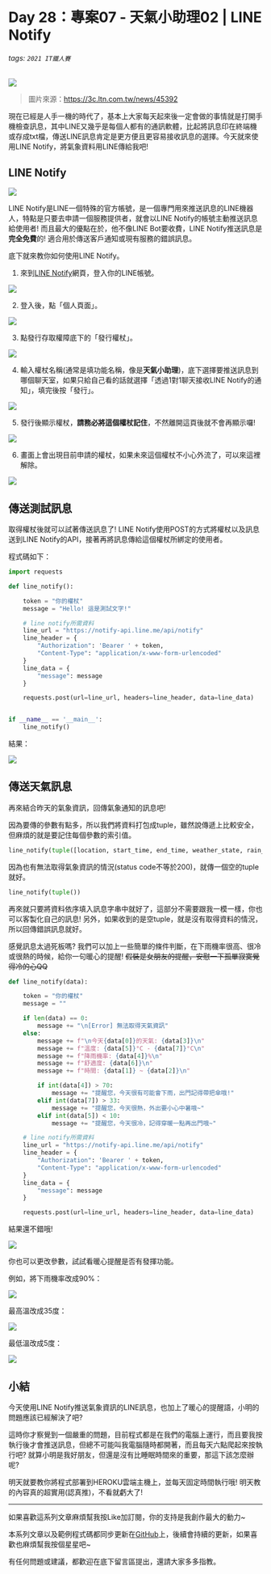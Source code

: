 # Day 28：專案07 - 天氣小助理02 | LINE Notify

###### tags: `2021 IT鐵人賽`

![](https://i.imgur.com/Vmv4g5d.png)
> 圖片來源：https://3c.ltn.com.tw/news/45392

現在已經是人手一機的時代了，基本上大家每天起來後一定會做的事情就是打開手機檢查訊息，其中LINE又幾乎是每個人都有的通訊軟體，比起將訊息印在終端機或存成txt檔，傳送LINE訊息肯定是更方便且更容易接收訊息的選擇。今天就來使用LINE Notify，將氣象資料用LINE傳給我吧!

## LINE Notify

![](https://i.imgur.com/bF17kZB.png)

LINE Notify是LINE一個特殊的官方帳號，是一個專門用來推送訊息的LINE機器人，特點是只要去申請一個服務提供者，就會以LINE Notify的帳號主動推送訊息給使用者! 而且最大的優點在於，他不像LINE Bot要收費，LINE Notify推送訊息是**完全免費**的! 適合用於傳送客戶通知或現有服務的錯誤訊息。

底下就來教你如何使用LINE Notify。

1. 來到[LINE Notify](https://notify-bot.line.me/zh_TW/)網頁，登入你的LINE帳號。

![](https://i.imgur.com/1ExCCGN.jpg)

2. 登入後，點「個人頁面」。

![](https://i.imgur.com/ZpfvN9a.jpg)

3. 點發行存取權障底下的「發行權杖」。

![](https://i.imgur.com/SIK7Gc0.jpg)

4. 輸入權杖名稱(通常是填功能名稱，像是**天氣小助理**)，底下選擇要推送訊息到哪個聊天室，如果只給自己看的話就選擇「透過1對1聊天接收LINE Notify的通知」，填完後按「發行」。

![](https://i.imgur.com/e3fLhoh.jpg)

5. 發行後顯示權杖，**請務必將這個權杖記住**，不然離開這頁後就不會再顯示囉!

![](https://i.imgur.com/V4dLFMj.jpg)

6. 畫面上會出現目前申請的權杖，如果未來這個權杖不小心外流了，可以來這裡解除。

![](https://i.imgur.com/k1lMkg8.jpg)


## 傳送測試訊息

取得權杖後就可以試著傳送訊息了! LINE Notify使用POST的方式將權杖以及訊息送到LINE Notify的API，接著再將訊息傳給這個權杖所綁定的使用者。

程式碼如下：

```python
import requests

def line_notify():

    token = "你的權杖"
    message = "Hello! 這是測試文字!"

    # line notify所需資料
    line_url = "https://notify-api.line.me/api/notify"
    line_header = {
        "Authorization": 'Bearer ' + token,
        "Content-Type": "application/x-www-form-urlencoded"
    }
    line_data = {
        "message": message
    }

    requests.post(url=line_url, headers=line_header, data=line_data)


if __name__ == '__main__':
    line_notify()

```

結果：

![](https://i.imgur.com/OiIYsoJ.jpg)


## 傳送天氣訊息

再來結合昨天的氣象資訊，回傳氣象通知的訊息吧!

因為要傳的參數有點多，所以我們將資料打包成tuple，雖然說傳遞上比較安全，但麻煩的就是要記住每個參數的索引值。

```python
line_notify(tuple([location, start_time, end_time, weather_state, rain_prob, min_tem, comfort, max_tem]))
```

因為也有無法取得氣象資訊的情況(status code不等於200)，就傳一個空的tuple就好。

```python
line_notify(tuple())
```

再來就只要將資料依序填入訊息字串中就好了，這部分不需要跟我一模一樣，你也可以客製化自己的訊息! 另外，如果收到的是空tuple，就是沒有取得資料的情況，所以回傳錯誤訊息就好。

感覺訊息太過死板嗎? 我們可以加上一些簡單的條件判斷，在下雨機率很高、很冷或很熱的時候，給你一句暖心的提醒! ~~假裝是女朋友的提醒，安慰一下孤單寂寞覺得冷的心QQ~~

```python
def line_notify(data):

    token = "你的權杖"
    message = ""

    if len(data) == 0:
        message += "\n[Error] 無法取得天氣資訊"
    else:
        message += f"\n今天{data[0]}的天氣: {data[3]}\n"
        message += f"溫度: {data[5]}°C - {data[7]}°C\n"
        message += f"降雨機率: {data[4]}%\n"
        message += f"舒適度: {data[6]}\n"
        message += f"時間: {data[1]} ~ {data[2]}\n"

        if int(data[4]) > 70:
            message += "提醒您，今天很有可能會下雨，出門記得帶把傘哦!"
        elif int(data[7]) > 33:
            message += "提醒您，今天很熱，外出要小心中暑哦~"
        elif int(data[5]) < 10:
            message += "提醒您，今天很冷，記得穿暖一點再出門哦~"

    # line notify所需資料
    line_url = "https://notify-api.line.me/api/notify"
    line_header = {
        "Authorization": 'Bearer ' + token,
        "Content-Type": "application/x-www-form-urlencoded"
    }
    line_data = {
        "message": message
    }

    requests.post(url=line_url, headers=line_header, data=line_data)
```

結果還不錯哦!

![](https://i.imgur.com/yQOwmcT.jpg)

你也可以更改參數，試試看暖心提醒是否有發揮功能。

例如，將下雨機率改成90%：

![](https://i.imgur.com/jVa4eRJ.jpg)

最高溫改成35度：

![](https://i.imgur.com/o0jblFw.jpg)

最低溫改成5度：

![](https://i.imgur.com/KsKCgzF.jpg)


## 小結

今天使用LINE Notify推送氣象資訊的LINE訊息，也加上了暖心的提醒語，小明的問題應該已經解決了吧?

這時你才察覺到一個嚴重的問題，目前程式都是在我們的電腦上運行，而且要我按執行後才會推送訊息，但總不可能叫我電腦隨時都開著，而且每天六點爬起來按執行吧? 就算小明是我好朋友，但還是沒有比睡眠時間來的重要，那這下該怎麼辦呢?

明天就要教你將程式部署到HEROKU雲端主機上，並每天固定時間執行哦! 明天教的內容真的超實用(認真推)，不看就虧大了!

---

如果喜歡這系列文章麻煩幫我按Like加訂閱，你的支持是我創作最大的動力~

本系列文章以及範例程式碼都同步更新在[GitHub](https://github.com/AndyChiangSH/2021-IT-30days)上，後續會持續的更新，如果喜歡也麻煩幫我按個星星吧~

有任何問題或建議，都歡迎在底下留言區提出，還請大家多多指教。

